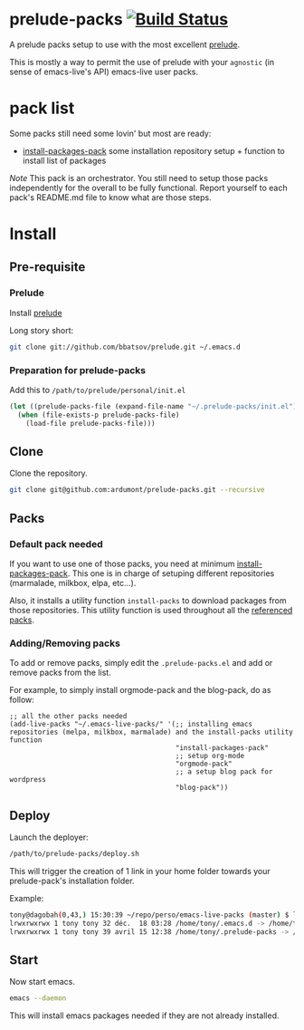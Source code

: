 prelude-packs [![Build Status](https://travis-ci.org/ardumont/prelude-packs.png?branch=master)](https://travis-ci.org/ardumont/prelude-packs)
=============

A prelude packs setup to use with the most excellent [prelude](https://github.com/bbatsov/prelude).

This is mostly a way to permit the use of prelude with your `agnostic` (in sense of emacs-live's API) emacs-live user packs.

# pack list

Some packs still need some lovin' but most are ready:

- [install-packages-pack](https://github.com/ardumont/install-packages-pack)  some installation repository setup + function to install list of packages

*Note*
This pack is an orchestrator.
You still need to setup those packs independently for the overall to be fully functional.
Report yourself to each pack's README.md file to know what are those steps.

# Install

## Pre-requisite

### Prelude

Install [prelude](https://github.com/bbatsov/prelude)

Long story short:

```sh
git clone git://github.com/bbatsov/prelude.git ~/.emacs.d
```

### Preparation for prelude-packs

Add this to `/path/to/prelude/personal/init.el` 

``` lisp
(let ((prelude-packs-file (expand-file-name "~/.prelude-packs/init.el")))
  (when (file-exists-p prelude-packs-file)
    (load-file prelude-packs-file)))
```

## Clone

Clone the repository.

```sh
git clone git@github.com:ardumont/prelude-packs.git --recursive
```

## Packs

### Default pack needed

If you want to use one of those packs, you need at minimum [install-packages-pack](https://github.com/ardumont/install-packages-pack).
This one is in charge of setuping different repositories (marmalade, milkbox, elpa, etc...).

Also, it installs a utility function `install-packs` to download packages from those repositories.
This utility function is used throughout all the [referenced packs](#pack-list).

### Adding/Removing packs

To add or remove packs, simply edit the `.prelude-packs.el` and add or remove packs from the list.

For example, to simply install orgmode-pack and the blog-pack, do as follow:
```elisp
;; all the other packs needed
(add-live-packs "~/.emacs-live-packs/" '(;; installing emacs repositories (melpa, milkbox, marmalade) and the install-packs utility function
                                         "install-packages-pack"
                                         ;; setup org-mode
                                         "orgmode-pack"
                                         ;; a setup blog pack for wordpress
                                         "blog-pack"))

```

## Deploy

Launch the deployer:

```sh
/path/to/prelude-packs/deploy.sh
```

This will trigger the creation of 1 link in your home folder towards your prelude-pack's installation folder.

Example:

```sh
tony@dagobah(0,43,) 15:30:39 ~/repo/perso/emacs-live-packs (master) $ ll ~/.emacs*
lrwxrwxrwx 1 tony tony 32 déc.  18 03:28 /home/tony/.emacs.d -> /home/tony/repo/perso/prelude
lrwxrwxrwx 1 tony tony 39 avril 15 12:38 /home/tony/.prelude-packs -> /home/tony/repo/perso/prelude-packs/
```

## Start

Now start emacs.

```sh
emacs --daemon
```

This will install emacs packages needed if they are not already installed.

